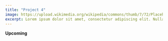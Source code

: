 ```yaml
---
title: "Project 4"
image: https://upload.wikimedia.org/wikipedia/commons/thumb/7/72/Placeholder_book.svg/1200px-Placeholder_book.svg.png
excerpt: Lorem ipsum dolor sit amet, consectetur adipiscing elit. Nullam ultrices, mauris ac rutrum porta, metus lorem maximus odio, ac viverra neque quam vitae nisl. Suspendisse potenti. Fusce suscipit tellus nibh, et fringilla ligula tristique accumsan. Class aptent taciti sociosqu ad litora torquent per conubia nostra, per inceptos himenaeos. Cras ullamcorper rhoncus finibus. Vivamus ac purus nunc. Quisque sed tortor imperdiet nunc volutpat sagittis quis ac mi. Nunc non mauris enim. Curabitur vitae odio nibh. Nullam non enim ac nulla hendrerit ullamcorper non non dui. Sed sit amet metus massa. Sed convallis mollis auctor. Pellentesque eleifend purus ante, id cursus dui consectetur ut.
---
```


**Upcoming**
